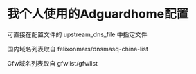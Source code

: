 # 我个人使用的Adguardhome配置

可直接在配置文件的 upstream_dns_file 中指定文件

国内域名列表取自 felixonmars/dnsmasq-china-list

Gfw域名列表取自 gfwlist/gfwlist
